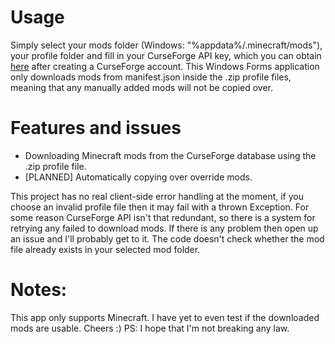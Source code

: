 # Usage
Simply select your mods folder (Windows: "%appdata%/.minecraft/mods"), your profile folder and fill in your CurseForge API key, which you can obtain [here](https://console.curseforge.com/#/api-keys) after creating a CurseForge account.
This Windows Forms application only downloads mods from manifest.json inside the .zip profile files, meaning that any manually added mods will not be copied over.

# Features and issues
- Downloading Minecraft mods from the CurseForge database using the .zip profile file.
- [PLANNED] Automatically copying over override mods.

This project has no real client-side error handling at the moment, if you choose an invalid profile file then it may fail with a thrown Exception.
For some reason CurseForge API isn't that redundant, so there is a system for retrying any failed to download mods.
If there is any problem then open up an issue and I'll probably get to it.
The code doesn't check whether the mod file already exists in your selected mod folder.

# Notes:
This app only supports Minecraft.
I have yet to even test if the downloaded mods are usable.
Cheers :)
PS: I hope that I'm not breaking any law.
